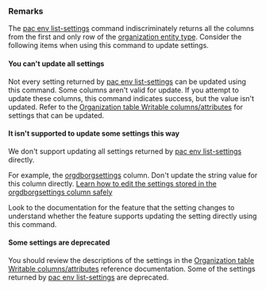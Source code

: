 ### Remarks

The [pac env list-settings](#pac-env-list-settings) command indiscriminately returns all the columns from the first and only row of the [organization entity type](xref:Microsoft.Dynamics.CRM.organization). Consider the following items when using this command to update settings.

#### You can't update all settings

Not every setting returned by [pac env list-settings](#pac-env-list-settings) can be updated using this command. Some columns aren't valid for update. If you attempt to update these columns, this command indicates success, but the value isn't updated. Refer to the [Organization table Writable columns/attributes](/power-apps/developer/data-platform/reference/entities/organization#writable-columnsattributes) for settings that can be updated.

#### It isn't supported to update some settings this way

We don't support updating all settings returned by [pac env list-settings](#pac-env-list-settings) directly.

For example, the  [orgdborgsettings](/power-apps/developer/data-platform/reference/entities/organization#BKMK_OrgDbOrgSettings) column. Don't update the string value for this column directly. [Learn how to edit the settings stored in the orgdborgsettings column safely](../../../../admin/environment-database-settings.md)

Look to the documentation for the feature that the setting changes to understand whether the feature supports updating the setting directly using this command.

#### Some settings are deprecated

You should review the descriptions of the settings in the [Organization table Writable columns/attributes](/power-apps/developer/data-platform/reference/entities/organization#writable-columnsattributes) reference documentation. Some of the settings returned by [pac env list-settings](#pac-env-list-settings) are deprecated.